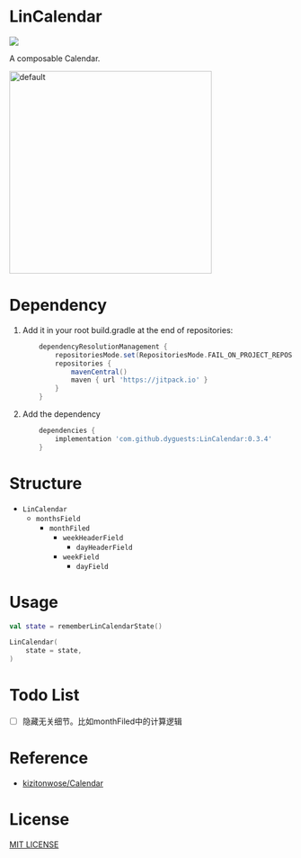 # LinCalendar

[![](https://jitpack.io/v/dyguests/LinCalendar.svg)](https://jitpack.io/#dyguests/LinCalendar)

A composable Calendar.

<img src="https://github.com/dyguests/LinCalendar/assets/7933189/c3f2d0ab-ed8a-429c-82ba-d672e9d65324" alt="default" width="360"/>

# Dependency

1. Add it in your root build.gradle at the end of repositories:

    ```gradle
        dependencyResolutionManagement {
            repositoriesMode.set(RepositoriesMode.FAIL_ON_PROJECT_REPOS)
            repositories {
                mavenCentral()
                maven { url 'https://jitpack.io' }
            }
        }
    ```

2. Add the dependency

    ```gradle
        dependencies {
            implementation 'com.github.dyguests:LinCalendar:0.3.4'
        }
    ```

# Structure

- `LinCalendar`
    - `monthsField`
        - `monthFiled`
            - `weekHeaderField`
                - `dayHeaderField`
            - `weekField`
                - `dayField`

# Usage

```kotlin
val state = rememberLinCalendarState()

LinCalendar(
    state = state,
)
```

# Todo List

- [ ] 隐藏无关细节。比如monthFiled中的计算逻辑

# Reference

- [kizitonwose/Calendar](https://github.com/kizitonwose/Calendar)

# License

[MIT LICENSE](LICENSE)
